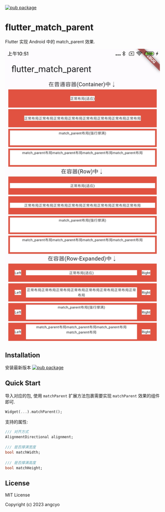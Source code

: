 [![pub package](https://img.shields.io/pub/v/flutter_match_parent.svg)](https://pub.dev/packages/flutter_match_parent)

# flutter_match_parent

Flutter 实现 Android 中的 match_parent 效果.

![screenshot](png/png.png)

## Installation

安装最新版本 [![pub package](https://img.shields.io/pub/v/flutter_match_parent.svg)](https://pub.dev/packages/flutter_match_parent/install)

## Quick Start

导入对应的包, 使用 `matchParent` 扩展方法包裹需要实现 `matchParent` 效果的组件即可.

```dart
Widget(...).matchParent();
```

支持的属性:

```dart
/// 对齐方式
AlignmentDirectional alignment;

/// 是否撑满宽度
bool matchWidth;

/// 是否撑满高度
bool matchHeight;
```

## License

MIT License

Copyright (c) 2023 angcyo